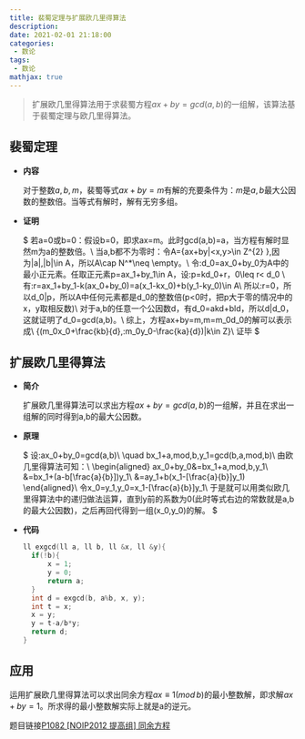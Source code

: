 ```yaml
---
title: 裴蜀定理与扩展欧几里得算法
description: 
date: 2021-02-01 21:18:00
categories:
 - 数论
tags:
 - 数论
mathjax: true
---
```

> 扩展欧几里得算法用于求裴蜀方程$ax+by=gcd(a,b)$的一组解，该算法基于裴蜀定理与欧几里得算法。

<!--more-->

## 裴蜀定理
- **内容**
  
  对于整数$a,b,m$，裴蜀等式$ax+by=m$有解的充要条件为：$m$是$a,b$最大公因数的整数倍。当等式有解时，解有无穷多组。
- **证明**
  
  $
  若a=0或b=0：假设b=0，即求ax=m。此时gcd(a,b)=a，当方程有解时显然m为a的整数倍。\\ 
  当a,b都不为零时：令A=\{ax+by|<x,y>\in Z^{2} \},因为|a|,|b|\in A，所以A\cap N^*\neq \empty。\\
  令\:d_0=ax_0+by_0为A中的最小正元素。任取正元素p=ax_1+by_1\in A，设\:p=kd_0+r，0\leq r< d_0 \\
  有\:r=ax_1+by_1-k(ax_0+by_0)=a(x_1-kx_0)+b(y_1-ky_0)\in A\\ 
  所以\:r=0，所以d_0|p，所以A中任何元素都是d_0的整数倍(p<0时，把p大于零的情况中的x，y取相反数)\\
  对于a,b的任意一个公因数d，有d_0=akd+bld，所以d|d_0，这就证明了d_0=gcd(a,b)。\\
  综上，方程ax+by=m,m=m_0d_0的解可以表示成\\
  \{(m_0x_0+\frac{kb}{d},\:m_0y_0-\frac{ka}{d})|k\in Z\}\\
  证毕
  $
## 扩展欧几里得算法
- **简介**

  扩展欧几里得算法可以求出方程$ax+by=gcd(a,b)$的一组解，并且在求出一组解的同时得到a,b的最大公因数。

- **原理**

  $
  设\:ax_0+by_0=gcd(a,b)\\
  \quad bx_1+a\,mod\,b\,y_1=gcd(b,a\,mod\,b)\\
  由欧几里得算法可知：\\
  \begin{aligned}
  ax_0+by_0&=bx_1+a\,mod\,b\,y_1\\
           &=bx_1+(a-b[\frac{a}{b}])y_1\\
           &=ay_1+b(x_1-[\frac{a}{b}]y_1)
  \end{aligned}\\
  令x_0=y_1,y_0=x_1-[\frac{a}{b}]y_1\\
  于是就可以用类似欧几里得算法中的递归做法运算，直到y前的系数为0(此时等式右边的常数就是a,b的最大公因数)，之后再回代得到一组(x_0,y_0)的解。
  $
- **代码**
  ```c++
  ll exgcd(ll a, ll b, ll &x, ll &y){
	if(!b){
		x = 1;
		y = 0;
		return a;
	}
	int d = exgcd(b, a%b, x, y);
	int t = x;
	x = y;
	y = t-a/b*y;
	return d;
  }
  ```

## **应用**
  运用扩展欧几里得算法可以求出同余方程$ax\equiv1(mod\,b)$的最小整数解，即求解$ax+by=1$。所求得的最小整数解实际上就是a的逆元。

  题目链接[P1082 [NOIP2012 提高组] 同余方程](https://www.luogu.com.cn/problem/P1082)
